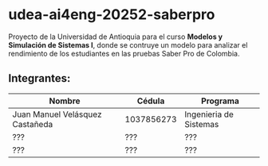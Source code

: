 # **udea-ai4eng-20252-saberpro**
Proyecto de la Universidad de Antioquia para el curso **Modelos y Simulación de Sistemas I**, donde se contruye un modelo para analizar el rendimiento de los estudiantes en las pruebas Saber Pro de Colombia.
## **Integrantes:**
|Nombre|Cédula|Programa|
|--------|--------|----------|
|Juan Manuel Velásquez Castañeda|1037856273|Ingenieria de Sistemas|
|??? |??? |??? |
|??? |??? |??? |
